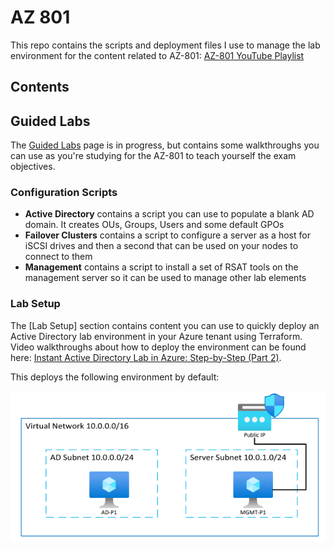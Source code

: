 # AZ 801
This repo contains the scripts and deployment files I use to manage the lab environment for the content related to AZ-801:
[AZ-801 YouTube Playlist](https://youtube.com/playlist?list=PLf4LHvX8--d9OHjQOs5Mnk1nNE0BTD488&si=8rz_vlgdxWSazdRV)

## Contents

## Guided Labs
The [Guided Labs](https://github.com/DanZab/az801/tree/main/Guided%20Labs) page is in progress, but contains some walkthroughs you can use as you're studying for the AZ-801 to teach yourself the exam objectives.

### Configuration Scripts
- **Active Directory** contains a script you can use to populate a blank AD domain. It creates OUs, Groups, Users and some default GPOs
- **Failover Clusters** contains a script to configure a server as a host for iSCSI drives and then a second that can be used on your nodes to connect to them
- **Management** contains a script to install a set of RSAT tools on the management server so it can be used to manage other lab elements

### Lab Setup
The [Lab Setup] section contains content you can use to quickly deploy an Active Directory lab environment in your Azure tenant using Terraform. Video walkthroughs about how to deploy the environment can be found here: [Instant Active Directory Lab in Azure: Step-by-Step (Part 2)](https://youtu.be/dlGQxzPiXsk).

This deploys the following environment by default:

![AD Lab Environment](diagram.png)


